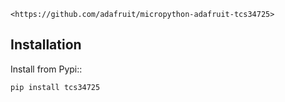 `<https://github.com/adafruit/micropython-adafruit-tcs34725>`

Installation
------------

Install from Pypi::

    pip install tcs34725